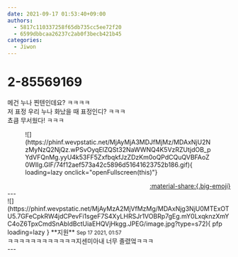 ```yaml
---
date: 2021-09-17 01:53:40+09:00
authors:
  - 5817c110337258f65db735cc5ee72f20
  - 6599dbbcaa26237c2ab0f3becb421b45
categories:
  - Jiwon
---
```


# 2-85569169

<div class="post-container" markdown="1">
<div class="content-container md-sidebar__scrollwrap" markdown="1">

메건 누나 찐텐인데요? ㅋㅋㅋㅋ<br>저 표정 우리 누나 화났을 때 표정인디? ㅋㅋㅋ<br>쵸큼 무서웠다! ㅋㅋㅋ
<figure markdown="1">
![](https://phinf.wevpstatic.net/MjAyMjA3MDJfMjMz/MDAxNjU2NzMyNzQ2NjQz.wPSvOyqElZQSt32NaWWNQ4K5VzRZUtjdOB_pYdVFQnMg.yyU4k53FF5ZxfbqkfJzZDzKm0oQPdCQuQVBFAoZ0WIIg.GIF/74f12aef573a42c5896d51641623752b186.gif){ loading=lazy onclick="openFullscreen(this)"}
</figure>


</div>
</div>

<div style="text-align: right;" markdown="1">
<a href="https://weverse.io/fromis9/fanpost/2-85569169" style="text-align: right;">:material-share:{.big-emoji}</a>
</div>
---

<div class="comments-container md-sidebar__scrollwrap" markdown="1">
<div class="comment" markdown="1">
<div class='id-container' markdown="1">
![](https://phinf.wevpstatic.net/MjAyMzA2MjVfMzMg/MDAxNjg3NjU0MTExOTU5.7GFeCpkRW4jdCPevFi1sgeF7S4XyLHRSJr1VOBRp7gEg.mY0LxqknzXmYC4oZ6TpxCmdSnAbldBctUiaEHQVjHkgg.JPEG/image.jpg?type=s72){ pfp loading=lazy }
**<span class="artist">지원</span>** <small>Sep 17 2021, 01:57</small><br>
</div>
<div class='comment-body' markdown="1">
ㅋㅋㅋㅋㅋㅋㅋㅋㅋㅋㅋㅋ지센미아내 너무 졸렸엌ㅋㅋㅋ
</div>
</div>
</div>
---
